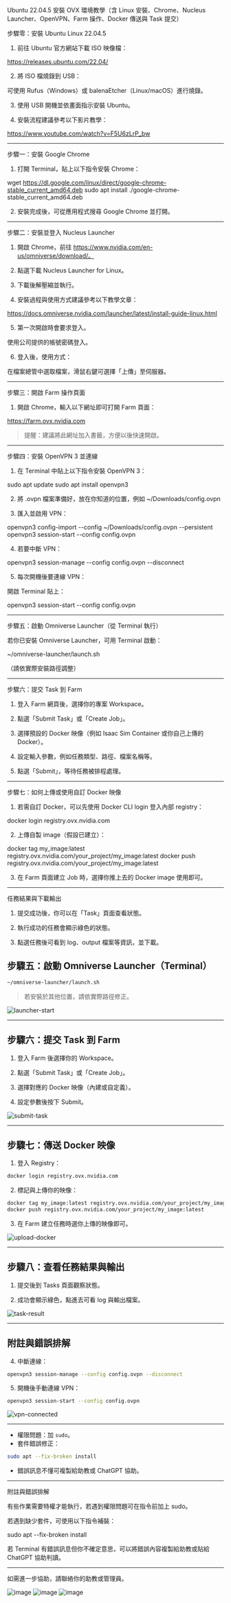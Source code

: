 Ubuntu 22.04.5 安裝 OVX 環境教學（含 Linux 安裝、Chrome、Nucleus Launcher、OpenVPN、Farm 操作、Docker 傳送與 Task 提交）

步驟零：安裝 Ubuntu Linux 22.04.5

1. 前往 Ubuntu 官方網站下載 ISO 映像檔：

https://releases.ubuntu.com/22.04/



2. 將 ISO 檔燒錄到 USB：

可使用 Rufus（Windows）或 balenaEtcher（Linux/macOS）進行燒錄。



3. 使用 USB 開機並依畫面指示安裝 Ubuntu。


4. 安裝流程建議參考以下影片教學：



https://www.youtube.com/watch?v=F5U6zLrP_bw




---

步驟一：安裝 Google Chrome

1. 打開 Terminal，貼上以下指令安裝 Chrome：



wget https://dl.google.com/linux/direct/google-chrome-stable_current_amd64.deb
sudo apt install ./google-chrome-stable_current_amd64.deb

2. 安裝完成後，可從應用程式搜尋 Google Chrome 並打開。






---

步驟二：安裝並登入 Nucleus Launcher

1. 開啟 Chrome，前往 https://www.nvidia.com/en-us/omniverse/download/。


2. 點選下載 Nucleus Launcher for Linux。


3. 下載後解壓縮並執行。


4. 安裝過程與使用方式建議參考以下教學文章：



https://docs.omniverse.nvidia.com/launcher/latest/install-guide-linux.html

5. 第一次開啟時會要求登入。

使用公司提供的帳號密碼登入。



6. 登入後，使用方式：

在檔案總管中選取檔案，滑鼠右鍵可選擇「上傳」至伺服器。







---

步驟三：開啟 Farm 操作頁面

1. 開啟 Chrome，輸入以下網址即可打開 Farm 頁面：



https://farm.ovx.nvidia.com

> 提醒：建議將此網址加入書籤，方便以後快速開啟。






---

步驟四：安裝 OpenVPN 3 並連線

1. 在 Terminal 中貼上以下指令安裝 OpenVPN 3：



sudo apt update
sudo apt install openvpn3

2. 將 .ovpn 檔案準備好，放在你知道的位置，例如 ~/Downloads/config.ovpn


3. 匯入並啟用 VPN：



openvpn3 config-import --config ~/Downloads/config.ovpn --persistent
openvpn3 session-start --config config.ovpn

4. 若要中斷 VPN：



openvpn3 session-manage --config config.ovpn --disconnect

5. 每次開機後要連線 VPN：

開啟 Terminal 貼上：




openvpn3 session-start --config config.ovpn




---

步驟五：啟動 Omniverse Launcher（從 Terminal 執行）

若你已安裝 Omniverse Launcher，可用 Terminal 啟動：

~/omniverse-launcher/launch.sh

（請依實際安裝路徑調整）




---

步驟六：提交 Task 到 Farm

1. 登入 Farm 網頁後，選擇你的專案 Workspace。


2. 點選「Submit Task」或「Create Job」。


3. 選擇預設的 Docker 映像（例如 Isaac Sim Container 或你自己上傳的 Docker）。


4. 設定輸入參數，例如任務類型、路徑、檔案名稱等。


5. 點選「Submit」，等待任務被排程處理。






---

步驟七：如何上傳或使用自訂 Docker 映像

1. 若需自訂 Docker，可以先使用 Docker CLI login 登入內部 registry：



docker login registry.ovx.nvidia.com

2. 上傳自製 image（假設已建立）：



docker tag my_image:latest registry.ovx.nvidia.com/your_project/my_image:latest
docker push registry.ovx.nvidia.com/your_project/my_image:latest

3. 在 Farm 頁面建立 Job 時，選擇你推上去的 Docker image 使用即可。






---

任務結果與下載輸出

1. 提交成功後，你可以在「Task」頁面查看狀態。


2. 執行成功的任務會顯示綠色的狀態。


3. 點選任務後可看到 log、output 檔案等資訊，並下載。










## 步驟五：啟動 Omniverse Launcher（Terminal）

```bash
~/omniverse-launcher/launch.sh
```

> 若安裝於其他位置，請依實際路徑修正。

![launcher-start](https://example.com/images/launcher-start.png)

---

## 步驟六：提交 Task 到 Farm

1. 登入 Farm 後選擇你的 Workspace。

2. 點選「Submit Task」或「Create Job」。

3. 選擇對應的 Docker 映像（內建或自定義）。

4. 設定參數後按下 Submit。

![submit-task](https://example.com/images/submit-task.png)

---

## 步驟七：傳送 Docker 映像

1. 登入 Registry：

```bash
docker login registry.ovx.nvidia.com
```

2. 標記與上傳你的映像：

```bash
docker tag my_image:latest registry.ovx.nvidia.com/your_project/my_image:latest
docker push registry.ovx.nvidia.com/your_project/my_image:latest
```

3. 在 Farm 建立任務時選你上傳的映像即可。

![upload-docker](https://example.com/images/upload-docker.png)

---

## 步驟八：查看任務結果與輸出

1. 提交後到 Tasks 頁面觀察狀態。

2. 成功會顯示綠色，點進去可看 log 與輸出檔案。

![task-result](https://example.com/images/task-result.png)

---

## 附註與錯誤排解




4. 中斷連線：

```bash
openvpn3 session-manage --config config.ovpn --disconnect
```

5. 開機後手動連線 VPN：

```bash
openvpn3 session-start --config config.ovpn
```

![vpn-connected](https://example.com/images/vpn-connected.png)

---
- 權限問題：加 `sudo`。
- 套件錯誤修正：

```bash
sudo apt --fix-broken install
```

- 錯誤訊息不懂可複製給助教或 ChatGPT 協助。



---

附註與錯誤排解

有些作業需要特權才能執行，若遇到權限問題可在指令前加上 sudo。

若遇到缺少套件，可使用以下指令補裝：


sudo apt --fix-broken install

若 Terminal 有錯誤訊息但你不確定意思，可以將錯誤內容複製給助教或貼給 ChatGPT 協助判讀。



---

如需進一步協助，請聯絡你的助教或管理員。

![image](https://github.com/user-attachments/assets/99af69d0-fb72-4cbe-8e49-2b44656a8a02)
![image](https://github.com/user-attachments/assets/17c48f23-a1a7-4e0b-bba0-ed102f8095e0)
![image](https://github.com/user-attachments/assets/98d30341-4527-414b-8a73-dc8d229f4b6b)

